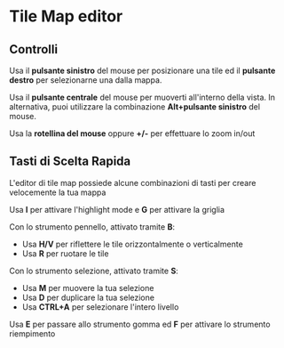 # Tile Map editor

## Controlli

Usa il **pulsante sinistro** del mouse per posizionare una tile ed il **pulsante destro** per selezionarne una dalla mappa.

Usa il **pulsante centrale** del mouse per muoverti all'interno della vista. In alternativa, puoi utilizzare la combinazione **Alt+pulsante sinistro** del mouse.

Usa la **rotellina del mouse** oppure **+/-** per effettuare lo zoom in/out

## Tasti di Scelta Rapida

L'editor di tile map possiede alcune combinazioni di tasti per creare velocemente la tua mappa

Usa **I** per attivare l'highlight mode e **G** per attivare la griglia

Con lo strumento pennello, attivato tramite **B**:
 * Usa **H/V** per riflettere le tile orizzontalmente o verticalmente
  * Usa **R** per ruotare le tile

Con lo strumento selezione, attivato tramite **S**:
 * Usa **M** per muovere la tua selezione
 * Usa **D** per duplicare la tua selezione
 * Usa **CTRL+A** per selezionare l'intero livello

Usa **E** per passare allo strumento gomma ed **F** per attivare lo strumento riempimento
